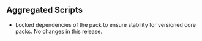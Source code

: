 ## Aggregated Scripts

- Locked dependencies of the pack to ensure stability for versioned core packs. No changes in this release.